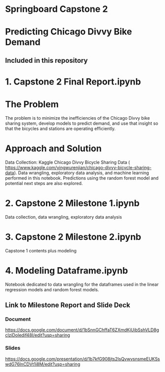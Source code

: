 # Springboard Capstone 2
# Predicting Chicago Divvy Bike Demand

## Included in this repository
# 1. Capstone 2 Final Report.ipynb
  # The Problem
  The problem is to minimize the inefficiencies of the Chicago Divvy bike sharing system, develop models to predict demand,
  and use that insight so that the bicycles and stations are operating efficiently. 

# Approach and Solution
  Data Collection: Kaggle Chicago Divvy Bicycle Sharing Data (
  https://www.kaggle.com/yingwurenjian/chicago-divvy-bicycle-sharing-data). Data wrangling, exploratory data analysis, and
  machine learning performed in this notebook. Predictions using the random forest model and potential next steps are also 
  explored.
  
# 2. Capstone 2 Milestone 1.ipynb	
  Data collection, data wrangling, exploratory data analysis

# 3. Capstone 2 Milestone 2.ipynb
  Capstone 1 contents plus modeling

# 4. Modeling Dataframe.ipynb
  Notebook dedicated to data wrangling for the dataframes used in the linear regression models and random forest models.


## Link to Milestone Report and Slide Deck
### Document
https://docs.google.com/document/d/1bSnnGChffaT6ZXmdKjUibSshVLD8gclziDoledif48I/edit?usp=sharing

### Slides
https://docs.google.com/presentation/d/1b7kfG908jts2IsQvwvsnsmeEUKSswdG76InCDVt1i8M/edit?usp=sharing

